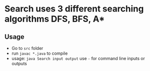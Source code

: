 # Search uses 3 different searching algorithms DFS, BFS, A*
## Usage
* Go to `src` folder
* run `javac *.java` to compile
* usage: `java Search input output`
    use `-` for command line inputs or outputs
